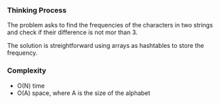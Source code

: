 ### Thinking Process

The problem asks to find the frequencies of the characters in two strings and check if their difference is not mor than 3.

The solution is streightforward using arrays as hashtables to store the frequency.

### Complexity

* O(N) time
* O(A) space, where A is the size of the alphabet
